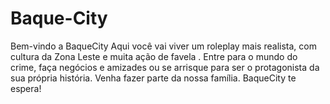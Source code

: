 # Baque-City
Bem-vindo a BaqueCity Aqui você vai viver um roleplay mais realista, com cultura da Zona Leste e muita ação de favela . Entre para o mundo do crime, faça negócios e amizades ou se arrisque para ser o protagonista da sua própria história. Venha fazer parte da nossa família.  BaqueCity te espera!
